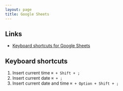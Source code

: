 ```yaml
---
layout: page
title: Google Sheets
---
```


## Links
- [Keyboard shortcuts for Google Sheets](https://support.google.com/docs/answer/181110#zippy=%2Cmac-shortcuts)

## Keyboard shortcuts
1. Insert current time `⌘ + Shift + ;`
2. Insert current date `⌘ + ;`
3. Insert current date and time `⌘ + Option + Shift + ;`

